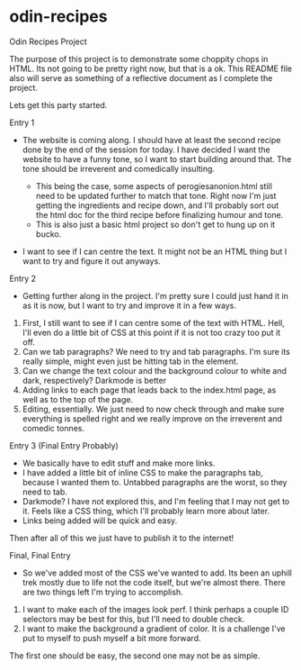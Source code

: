 # odin-recipes
Odin Recipes Project

The purpose of this project is to demonstrate some choppity chops in HTML. Its not going to be pretty right now, but that is a ok. This README file also will serve as 
something of a reflective document as I complete the project. 

Lets get this party started. 

Entry 1
- The website is coming along. I should have at least the second recipe done by the end of the session for today. I have decided I want the website to have a funny tone, so I want to start building around that. The tone should be irreverent and comedically insulting. 
    - This being the case, some aspects of perogiesanonion.html still need to be updated further to match that tone. Right now I'm just getting the ingredients and recipe down, and I'll probably sort out the html doc for the third recipe before finalizing humour and tone.
    - This is also just a basic html project so don't get to hung up on it bucko. 

- I want to see if I can centre the text. It might not be an HTML thing but I want to try and figure it out anyways. 

Entry 2

- Getting further along in the project. I'm pretty sure I could just hand it in as it is now, but I want to try and improve it in a few ways. 
1. First, I still want to see if I can centre some of the text with HTML. Hell, I'll even do a little bit of CSS at this point if it is not too crazy too put it off.
2. Can we tab paragraphs? We need to try and tab paragraphs. I'm sure its really simple, might even just be hitting tab in the element. 
3. Can we change the text colour and the background colour to white and dark, respectively? Darkmode is better
4. Adding links to each page that leads back to the index.html page, as well as to the top of the page. 
5. Editing, essentially. We just need to now check through and make sure everything is spelled right and we really improve on the irreverent and comedic tonnes. 

Entry 3 (Final Entry Probably)

- We basically have to edit stuff and make more links. 
- I have added a little bit of inline CSS to make the paragraphs tab, because I wanted them to. Untabbed paragraphs are the worst, so they need to tab.
- Darkmode? I have not explored this, and I'm feeling that I may not get to it. Feels like a CSS thing, which I'll probably learn more about later. 
- Links being added will be quick and easy. 

Then after all of this we just have to publish it to the internet!

Final, Final Entry

- So we've added most of the CSS we've wanted to add. Its been an uphill trek mostly due to life not the code itself, but we're almost there. There are two things left I'm trying to accomplish. 
1. I want to make each of the images look perf. I think perhaps a couple ID selectors may be best for this, but I'll need to double check.
2. I want to make the background a gradient of color. It is a challenge I've put to myself to push myself a bit more forward.

The first one should be easy, the second one may not be as simple. 
